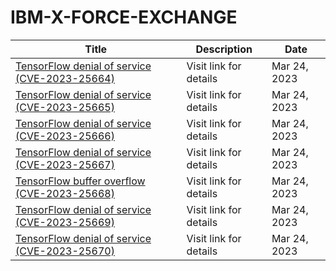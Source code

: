 

# IBM-X-FORCE-EXCHANGE

 |Title|Description|Date|
 |---|---|---|
 |[TensorFlow denial of service (CVE-2023-25664)](https://exchange.xforce.ibmcloud.com/activity/list?filter=Vulnerabilities)|Visit link for details|Mar 24, 2023|
 |[TensorFlow denial of service (CVE-2023-25665)](https://exchange.xforce.ibmcloud.com/activity/list?filter=Vulnerabilities)|Visit link for details|Mar 24, 2023|
 |[TensorFlow denial of service (CVE-2023-25666)](https://exchange.xforce.ibmcloud.com/activity/list?filter=Vulnerabilities)|Visit link for details|Mar 24, 2023|
 |[TensorFlow denial of service (CVE-2023-25667)](https://exchange.xforce.ibmcloud.com/activity/list?filter=Vulnerabilities)|Visit link for details|Mar 24, 2023|
 |[TensorFlow buffer overflow (CVE-2023-25668)](https://exchange.xforce.ibmcloud.com/activity/list?filter=Vulnerabilities)|Visit link for details|Mar 24, 2023|
 |[TensorFlow denial of service (CVE-2023-25669)](https://exchange.xforce.ibmcloud.com/activity/list?filter=Vulnerabilities)|Visit link for details|Mar 24, 2023|
 |[TensorFlow denial of service (CVE-2023-25670)](https://exchange.xforce.ibmcloud.com/activity/list?filter=Vulnerabilities)|Visit link for details|Mar 24, 2023|
 